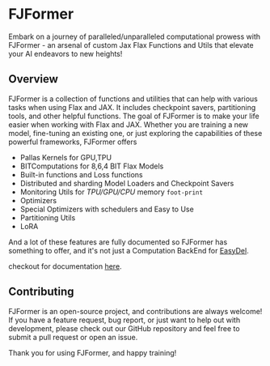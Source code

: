 # FJFormer

Embark on a journey of paralleled/unparalleled computational prowess with FJFormer - an arsenal of custom Jax Flax
Functions and Utils that elevate your AI endeavors to new heights!

## Overview

FJFormer is a collection of functions and utilities that can help with various tasks when using Flax and JAX. It
includes
checkpoint savers, partitioning tools, and other helpful functions.
The goal of FJFormer is to make your life easier when working with Flax and JAX. Whether you are training a new model,
fine-tuning an existing one, or just exploring the capabilities of these powerful frameworks, FJFormer offers

- Pallas Kernels for GPU,TPU
- BITComputations for 8,6,4 BIT Flax Models
- Built-in functions and Loss functions
- Distributed and sharding Model Loaders and Checkpoint Savers
- Monitoring Utils for *TPU/GPU/CPU* memory `foot-print`
- Optimizers
- Special Optimizers with schedulers and Easy to Use
- Partitioning Utils
- LoRA

And a lot of these features are fully documented so FJFormer has something
to offer, and it's not just a Computation BackEnd for [EasyDel](https://github.com/erfanzar/EasyDel).

checkout for documentation [here](https://fjformer.readthedocs.io/en/latest/).

## Contributing

FJFormer is an open-source project, and contributions are always welcome! If you have a feature request, bug report, or
just want to help out with development, please check out our GitHub repository and feel free to submit a pull request or
open an issue.

Thank you for using FJFormer, and happy training!

